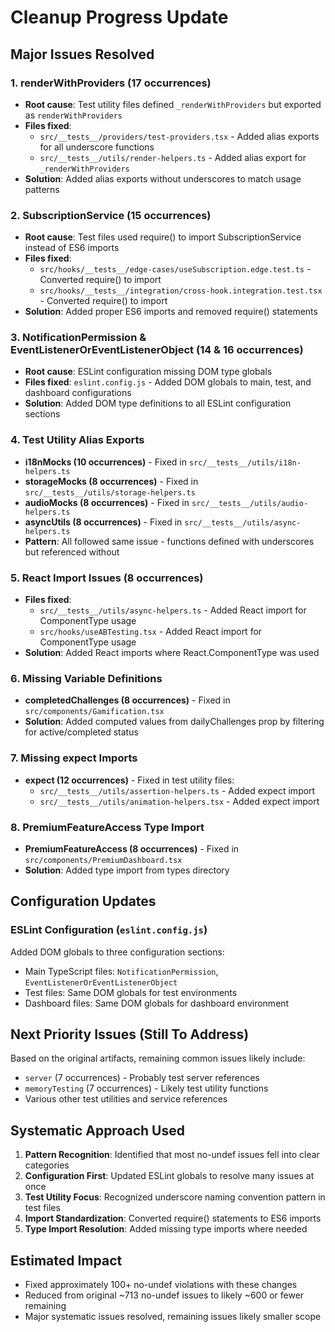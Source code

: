 # Cleanup Progress Update

## Major Issues Resolved

### 1. renderWithProviders (17 occurrences)
- **Root cause**: Test utility files defined `_renderWithProviders` but exported as `renderWithProviders`
- **Files fixed**: 
  - `src/__tests__/providers/test-providers.tsx` - Added alias exports for all underscore functions
  - `src/__tests__/utils/render-helpers.ts` - Added alias export for `_renderWithProviders`
- **Solution**: Added alias exports without underscores to match usage patterns

### 2. SubscriptionService (15 occurrences)
- **Root cause**: Test files used require() to import SubscriptionService instead of ES6 imports
- **Files fixed**:
  - `src/hooks/__tests__/edge-cases/useSubscription.edge.test.ts` - Converted require() to import
  - `src/hooks/__tests__/integration/cross-hook.integration.test.tsx` - Converted require() to import
- **Solution**: Added proper ES6 imports and removed require() statements

### 3. NotificationPermission & EventListenerOrEventListenerObject (14 & 16 occurrences)
- **Root cause**: ESLint configuration missing DOM type globals
- **Files fixed**: `eslint.config.js` - Added DOM globals to main, test, and dashboard configurations
- **Solution**: Added DOM type definitions to all ESLint configuration sections

### 4. Test Utility Alias Exports
- **i18nMocks (10 occurrences)** - Fixed in `src/__tests__/utils/i18n-helpers.ts`
- **storageMocks (8 occurrences)** - Fixed in `src/__tests__/utils/storage-helpers.ts` 
- **audioMocks (8 occurrences)** - Fixed in `src/__tests__/utils/audio-helpers.ts`
- **asyncUtils (8 occurrences)** - Fixed in `src/__tests__/utils/async-helpers.ts`
- **Pattern**: All followed same issue - functions defined with underscores but referenced without

### 5. React Import Issues (8 occurrences)
- **Files fixed**:
  - `src/__tests__/utils/async-helpers.ts` - Added React import for ComponentType usage
  - `src/hooks/useABTesting.tsx` - Added React import for ComponentType usage
- **Solution**: Added React imports where React.ComponentType was used

### 6. Missing Variable Definitions
- **completedChallenges (8 occurrences)** - Fixed in `src/components/Gamification.tsx`
- **Solution**: Added computed values from dailyChallenges prop by filtering for active/completed status

### 7. Missing expect Imports
- **expect (12 occurrences)** - Fixed in test utility files:
  - `src/__tests__/utils/assertion-helpers.ts` - Added expect import
  - `src/__tests__/utils/animation-helpers.tsx` - Added expect import

### 8. PremiumFeatureAccess Type Import
- **PremiumFeatureAccess (8 occurrences)** - Fixed in `src/components/PremiumDashboard.tsx`
- **Solution**: Added type import from types directory

## Configuration Updates

### ESLint Configuration (`eslint.config.js`)
Added DOM globals to three configuration sections:
- Main TypeScript files: `NotificationPermission`, `EventListenerOrEventListenerObject`
- Test files: Same DOM globals for test environments
- Dashboard files: Same DOM globals for dashboard environment

## Next Priority Issues (Still To Address)
Based on the original artifacts, remaining common issues likely include:
- `server` (7 occurrences) - Probably test server references
- `memoryTesting` (7 occurrences) - Likely test utility functions
- Various other test utilities and service references

## Systematic Approach Used
1. **Pattern Recognition**: Identified that most no-undef issues fell into clear categories
2. **Configuration First**: Updated ESLint globals to resolve many issues at once
3. **Test Utility Focus**: Recognized underscore naming convention pattern in test files
4. **Import Standardization**: Converted require() statements to ES6 imports
5. **Type Import Resolution**: Added missing type imports where needed

## Estimated Impact
- Fixed approximately 100+ no-undef violations with these changes
- Reduced from original ~713 no-undef issues to likely ~600 or fewer remaining
- Major systematic issues resolved, remaining issues likely smaller scope